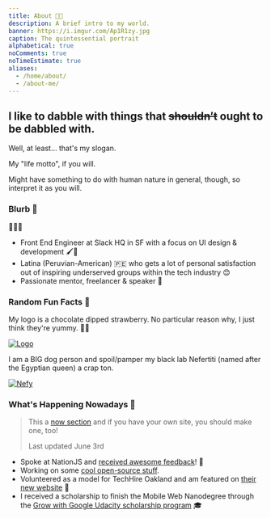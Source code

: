 ```yaml
---
title: About 🍫️🍓️
description: A brief intro to my world.
banner: https://i.imgur.com/Ap1R1zy.jpg
caption: The quintessential portrait
alphabetical: true
noComments: true
noTimeEstimate: true
aliases:
  - /home/about/
  - /about-me/
---
```


<h2>I like to dabble with things that <del>shouldn’t</del> ought to be dabbled with.</h2>

Well, at least... that's my slogan.

My "life motto", if you will.

Might have something to do with human nature in general, though, so interpret it as you will.

### Blurb 📇

<span class="large-emoji">👩🏽‍💻️</span>

* Front End Engineer at Slack HQ in SF with a focus on UI design & development 🖌️🔧️
* Latina (Peruvian-American) 🇵🇪️ who gets a lot of personal satisfaction out of inspiring underserved groups within the tech industry 😊
* Passionate mentor, freelancer & speaker 💬️

### Random Fun Facts 🦄

My logo is a chocolate dipped strawberry. No particular
reason why, I just think they're yummy. 🍫🍓

[![Logo](https://imgur.com/aIbX4z0.png)](/2017/08/19/fvcproductions---logo-redesign-/)

I am a BIG dog person and spoil/pamper my black lab Nefertiti (named after the Egyptian queen) a crap ton.

[![Nefy](https://i.imgur.com/cwXno9D.jpg)](https://i.imgur.com/cwXno9D.jpg)

### What's Happening Nowadays 📅

> This a [now section](//nownownow.com/about) and if you have your own site, you should make one, too!
>
> Last updated June 3rd

* Spoke at NationJS and [received awesome feedback](/2018/05/18/nationjs/)! 🎉
* Working on some [cool open-source stuff](//github.com/fvcproductions/hugoma-theme).
* Volunteered as a model for TechHire Oakland and am featured on [their new website](//www.techhireoakland.org/) 📸
* I received a scholarship to finish the Mobile Web Nanodegree through the [Grow with Google Udacity scholarship program](//www.udacity.com/grow-with-google) 🎓
